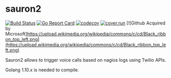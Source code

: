 # sauron2

[![Build Status](https://travis-ci.org/axamon/sauron2.svg?branch=master)](https://travis-ci.org/axamon/sauron2)
[![Go Report Card](https://goreportcard.com/badge/github.com/axamon/sauron2)](https://goreportcard.com/report/github.com/axamon/sauron2)
[![codecov](https://codecov.io/gh/axamon/sauron2/branch/master/graph/badge.svg)](https://codecov.io/gh/axamon/sauron2)
[![cover.run](https://cover.run/go/https:/github.com/axamon/sauron2.svg?style=flat&tag=golang-1.10)](https://cover.run/go?tag=golang-1.10&repo=https%3A%2Fgithub.com%2Faxamon%2Fsauron2)
[![Github Acquired by Microsoft]https://upload.wikimedia.org/wikipedia/commons/c/cd/Black_ribbon_top_left.png](https://upload.wikimedia.org/wikipedia/commons/c/cd/Black_ribbon_top_left.png)

Sauron2 allows to trigger voice calls based on nagios logs using Twilio APIs.

Golang 1.10.x is needed to compile.
